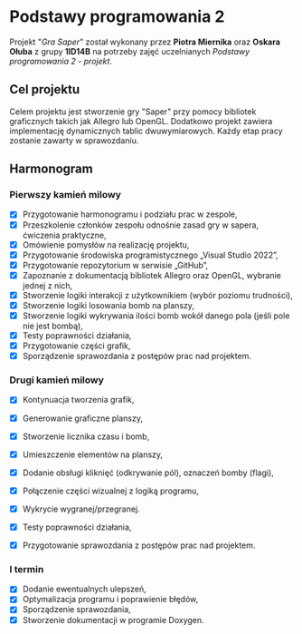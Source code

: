 # Podstawy programowania 2

Projekt "*Gra Saper*" został wykonany przez **Piotra Miernika** oraz **Oskara Ołuba** z grupy **1ID14B** na potrzeby zajęć uczelnianych *Podstawy programowania 2 - projekt*.

## Cel projektu

Celem projektu jest stworzenie gry "Saper" przy pomocy bibliotek graficznych takich jak Allegro lub OpenGL. Dodatkowo projekt zawiera implementację dynamicznych tablic dwuwymiarowych.
Każdy etap pracy zostanie zawarty w sprawozdaniu.

## Harmonogram

### Pierwszy kamień milowy

- [X] Przygotowanie harmonogramu i podziału prac w zespole,
- [X] Przeszkolenie członków zespołu odnośnie zasad gry w sapera, ćwiczenia praktyczne,
- [X] Omówienie pomysłów na realizację projektu,
- [X] Przygotowanie środowiska programistycznego „Visual Studio 2022”,
- [X] Przygotowanie repozytorium w serwisie „GitHub”,
- [X] Zapoznanie z dokumentacją bibliotek Allegro oraz OpenGL, wybranie jednej z nich,
- [X] Stworzenie logiki interakcji z użytkownikiem (wybór poziomu trudności),
- [X] Stworzenie logiki losowania bomb na planszy,
- [X] Stworzenie logiki wykrywania ilości bomb wokół danego pola (jeśli pole nie jest bombą),
- [X] Testy poprawności działania,
- [X] Przygotowanie części grafik,
- [X] Sporządzenie sprawozdania z postępów prac nad projektem.

### Drugi kamień milowy

- [X] Kontynuacja tworzenia grafik,
- [X] Generowanie graficzne planszy,
- [X] Stworzenie licznika czasu i bomb,
- [X] Umieszczenie elementów na planszy,
- [X] Dodanie obsługi kliknięć (odkrywanie pól), oznaczeń bomby (flagi),
- [X] Połączenie części wizualnej z logiką programu,
- [X] Wykrycie wygranej/przegranej.
- [X] Testy poprawności działania,
- [X] Przygotowanie sprawozdania z postępów prac nad projektem.


### I termin

- [X] Dodanie ewentualnych ulepszeń,
- [X] Optymalizacja programu i poprawienie błędów,
- [X] Sporządzenie sprawozdania,
- [X] Stworzenie dokumentacji w programie Doxygen.

